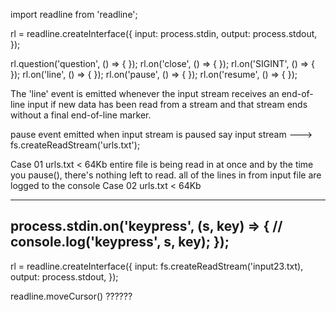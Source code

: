 import readline from 'readline';

rl = readline.createInterface({
    input: process.stdin,
    output: process.stdout,
});


rl.question('question', () => { });
rl.on('close', () => { });
rl.on('SIGINT', () => { });
rl.on('line', () => { });
rl.on('pause', () => { });
rl.on('resume', () => { });

The 'line' event is emitted 
    whenever the input stream receives an end-of-line input
    if new data has been read from a stream and that stream ends without a final end-of-line marker.

pause event emitted
    when input stream is paused
    say input stream ---> fs.createReadStream('urls.txt');

Case 01         urls.txt < 64Kb
    entire file is being read in at once and by the time you pause(), there's nothing left to read.
    all of the lines in from input file are logged to the console
Case 02         urls.txt < 64Kb


------------------------------------------------------------------------
process.stdin.on('keypress', (s, key) => {
  // console.log('keypress', s, key);
});
------------------------------------------------------------------------

rl = readline.createInterface({
    input: fs.createReadStream('input23.txt),
    output: process.stdout,
});

readline.moveCursor() ??????

